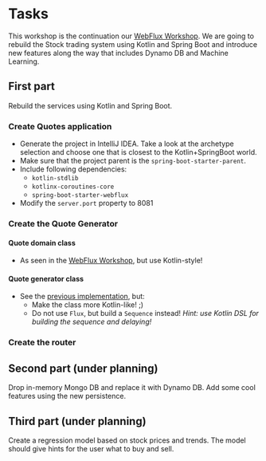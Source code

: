 # Tasks

This workshop is the continuation our [WebFlux Workshop](https://github.com/budaimartin/webflux-workshop). We are going to rebuild the Stock trading system using Kotlin and Spring Boot and introduce new features along the way that includes Dynamo DB and Machine Learning.

## First part

Rebuild the services using Kotlin and Spring Boot.

### Create Quotes application

* Generate the project in IntelliJ IDEA. Take a look at the archetype selection and choose one that is closest to the Kotlin+SpringBoot world.
* Make sure that the project parent is the `spring-boot-starter-parent`.
* Include following dependencies:
  * `kotlin-stdlib`
  * `kotlinx-coroutines-core`
  * `spring-boot-starter-webflux`
* Modify the `server.port` property to 8081

### Create the Quote Generator

#### Quote domain class

* As seen in the [WebFlux Workshop](https://github.com/budaimartin/webflux-workshop/blob/master/demostock-quotes/src/main/java/io/spring/workshop/demostockquotes/domain/Quote.java), but use Kotlin-style!

#### Quote generator class

* See the [previous implementation](https://github.com/budaimartin/webflux-workshop/blob/master/demostock-quotes/src/main/java/io/spring/workshop/demostockquotes/generator/QuoteGenerator.java), but:
  * Make the class more Kotlin-like! ;)
  * Do not use `Flux`, but build a `Sequence` instead! _Hint: use Kotlin DSL for building the sequence and delaying!_

### Create the router

## Second part (under planning)

Drop in-memory Mongo DB and replace it with Dynamo DB. Add some cool features using the new persistence.

## Third part (under planning)

Create a regression model based on stock prices and trends. The model should give hints for the user what to buy and sell.
